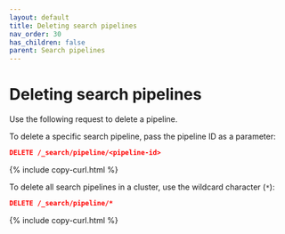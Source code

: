 ```yaml
---
layout: default
title: Deleting search pipelines
nav_order: 30
has_children: false
parent: Search pipelines
---
```


# Deleting search pipelines

Use the following request to delete a pipeline.

To delete a specific search pipeline, pass the pipeline ID as a parameter:

```json
DELETE /_search/pipeline/<pipeline-id>
```
{% include copy-curl.html %}

To delete all search pipelines in a cluster, use the wildcard character (`*`):

```json
DELETE /_search/pipeline/*
```
{% include copy-curl.html %}
